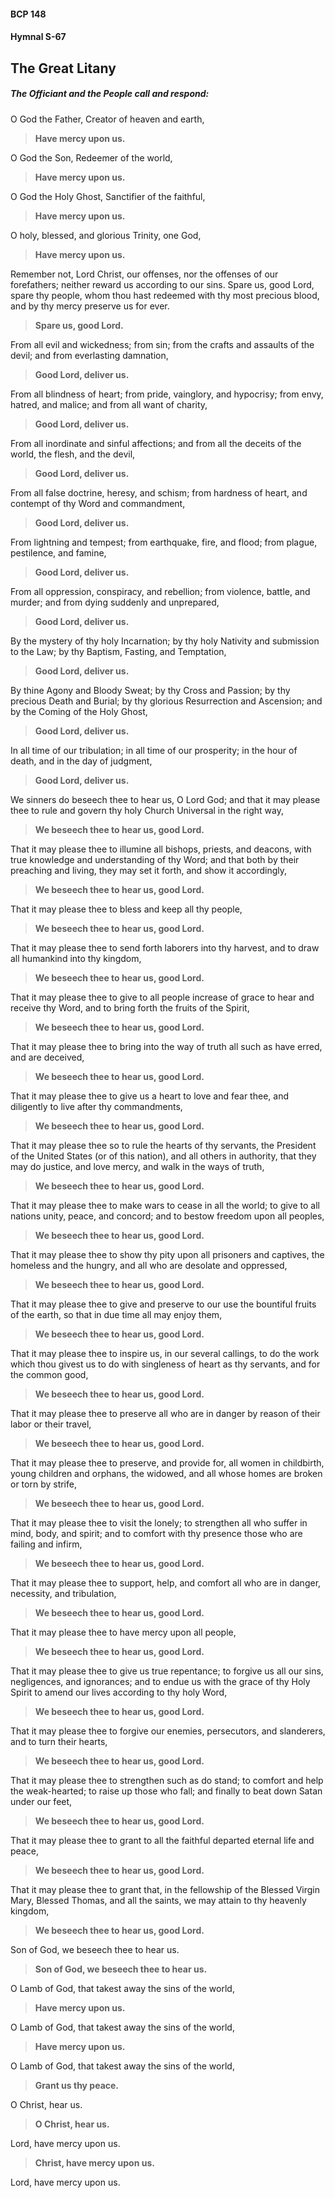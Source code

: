 #### BCP 148
#### Hymnal S-67
## The Great Litany

##### The _Officiant_ and the **People** call and respond:

O God the Father, Creator of heaven and earth,
> **Have mercy upon us.**

O God the Son, Redeemer of the world,
> **Have mercy upon us.**

O God the Holy Ghost, Sanctifier of the faithful,
> **Have mercy upon us.**

O holy, blessed, and glorious Trinity, one God,
> **Have mercy upon us.**

Remember not, Lord Christ, our offenses, nor the offenses of our forefathers; neither reward us according to our sins. Spare us, good Lord, spare thy people, whom thou hast redeemed with thy most precious blood, and by thy mercy preserve us for ever.
> **Spare us, good Lord.**

From all evil and wickedness; from sin; from the crafts and assaults of the devil; and from everlasting damnation,
> **Good Lord, deliver us.**

From all blindness of heart; from pride, vainglory, and hypocrisy; from envy, hatred, and malice; and from all want of charity,
> **Good Lord, deliver us.**

From all inordinate and sinful affections; and from all the deceits of the world, the flesh, and the devil,
> **Good Lord, deliver us.**

From all false doctrine, heresy, and schism; from hardness of heart, and contempt of thy Word and commandment,
> **Good Lord, deliver us.**

From lightning and tempest; from earthquake, fire, and flood; from plague, pestilence, and famine,
> **Good Lord, deliver us.**

From all oppression, conspiracy, and rebellion; from violence, battle, and murder; and from dying suddenly and unprepared,
> **Good Lord, deliver us.**

By the mystery of thy holy Incarnation; by thy holy Nativity and submission to the Law; by thy Baptism, Fasting, and Temptation,
> **Good Lord, deliver us.**

By thine Agony and Bloody Sweat; by thy Cross and Passion; by thy precious Death and Burial; by thy glorious Resurrection and Ascension; and by the Coming of the Holy Ghost,
> **Good Lord, deliver us.**

In all time of our tribulation; in all time of our prosperity; in the hour of death, and in the day of judgment,
> **Good Lord, deliver us.**


We sinners do beseech thee to hear us, O Lord God; and that it may please thee to rule and govern thy holy Church Universal in the right way,
> **We beseech thee to hear us, good Lord.**

That it may please thee to illumine all bishops, priests, and deacons, with true knowledge and understanding of thy Word; and that both by their preaching and living, they may set it forth, and show it accordingly,
> **We beseech thee to hear us, good Lord.**

That it may please thee to bless and keep all thy people,
> **We beseech thee to hear us, good Lord.**

That it may please thee to send forth laborers into thy harvest, and to draw all humankind into thy kingdom,
> **We beseech thee to hear us, good Lord.**

That it may please thee to give to all people increase of grace to hear and receive thy Word, and to bring forth the fruits of the Spirit,
> **We beseech thee to hear us, good Lord.**

That it may please thee to bring into the way of truth all such as have erred, and are deceived,
> **We beseech thee to hear us, good Lord.**

That it may please thee to give us a heart to love and fear thee, and diligently to live after thy commandments,
> **We beseech thee to hear us, good Lord.**

That it may please thee so to rule the hearts of thy servants, the President of the United States (or of this nation), and all others in authority, that they may do justice, and love mercy, and walk in the ways of truth,
> **We beseech thee to hear us, good Lord.**

That it may please thee to make wars to cease in all the world; to give to all nations unity, peace, and concord; and to bestow freedom upon all peoples,
> **We beseech thee to hear us, good Lord.**

That it may please thee to show thy pity upon all prisoners and captives, the homeless and the hungry, and all who are desolate and oppressed,
> **We beseech thee to hear us, good Lord.**

That it may please thee to give and preserve to our use the bountiful fruits of the earth, so that in due time all may enjoy them,
> **We beseech thee to hear us, good Lord.**

That it may please thee to inspire us, in our several callings, to do the work which thou givest us to do with singleness of heart as thy servants, and for the common good,
> **We beseech thee to hear us, good Lord.**

That it may please thee to preserve all who are in danger by reason of their labor or their travel,
> **We beseech thee to hear us, good Lord.**

That it may please thee to preserve, and provide for, all women in childbirth, young children and orphans, the widowed, and all whose homes are broken or torn by strife,
> **We beseech thee to hear us, good Lord.**

That it may please thee to visit the lonely; to strengthen all who suffer in mind, body, and spirit; and to comfort with thy presence those who are failing and infirm,
> **We beseech thee to hear us, good Lord.**

That it may please thee to support, help, and comfort all who are in danger, necessity, and tribulation,
> **We beseech thee to hear us, good Lord.**

That it may please thee to have mercy upon all people,
> **We beseech thee to hear us, good Lord.**

That it may please thee to give us true repentance; to forgive us all our sins, negligences, and ignorances; and to endue us with the grace of thy Holy Spirit to amend our lives according to thy holy Word,
> **We beseech thee to hear us, good Lord.**

That it may please thee to forgive our enemies, persecutors, and slanderers, and to turn their hearts,
> **We beseech thee to hear us, good Lord.**

That it may please thee to strengthen such as do stand; to comfort and help the weak-hearted; to raise up those who fall; and finally to beat down Satan under our feet,
> **We beseech thee to hear us, good Lord.**

That it may please thee to grant to all the faithful departed eternal life and peace,
> **We beseech thee to hear us, good Lord.**

That it may please thee to grant that, in the fellowship of the Blessed Virgin Mary, Blessed Thomas, and all the saints, we may attain to thy heavenly kingdom,
> **We beseech thee to hear us, good Lord.**

Son of God, we beseech thee to hear us.
> **Son of God, we beseech thee to hear us.**

O Lamb of God, that takest away the sins of the world,
> **Have mercy upon us.**

O Lamb of God, that takest away the sins of the world,
> **Have mercy upon us.**

O Lamb of God, that takest away the sins of the world,
> **Grant us thy peace.**


O Christ, hear us.
> **O Christ, hear us.**

Lord, have mercy upon us.
> **Christ, have mercy upon us.**

Lord, have mercy upon us.
